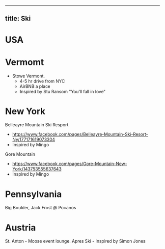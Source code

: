 ---
title: Ski
--

# USA

# Vermomt

- Stowe Vermont. 
    - 4-5 hr drive from NYC
    - AirBNB a place
    - Inspired by Stu Ransom "You'll fall in love"

# New York
Belleayre Mountain Ski Resport
- https://www.facebook.com/pages/Belleayre-Mountain-Ski-Resort-Ny/177171619073304
- Inspired by Mingo

Gore Mountain
- https://www.facebook.com/pages/Gore-Mountain-New-York/143753555637643
- Inspired by Mingo


# Pennsylvania

Big Boulder, Jack Frost @ Pocanos


# Austria
St. Anton
    - Moose event lounge. Apres Ski
    - Inspired by Simon Jones
